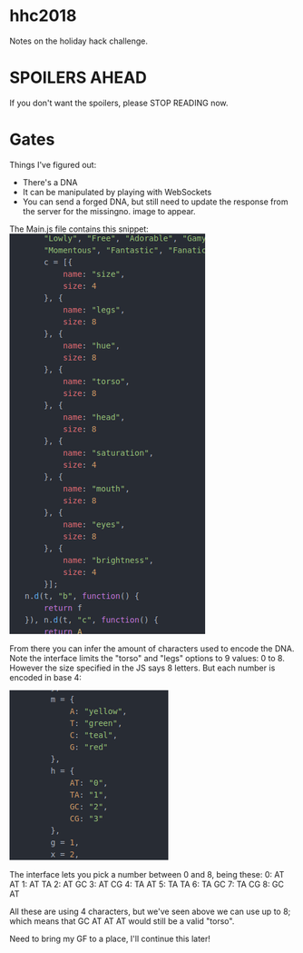 # hhc2018

Notes on the holiday hack challenge.

# SPOILERS AHEAD
If you don't want the spoilers, please STOP READING now.

# Gates
Things I've figured out:
- There's a DNA
- It can be manipulated by playing with WebSockets
- You can send a forged DNA, but still need to update the response from the server for the missingno. image to appear.


The Main.js file contains this snippet:
![Data lengths](docs/main001.png?raw=true "Data lengths")

From there you can infer the amount of characters used to encode the DNA. Note the interface limits the "torso" and "legs" options to 9 values: 0 to 8.
However the size specified in the JS says 8 letters. But each number is encoded in base 4:

![Number mapping](docs/main002.png?raw=true "Data mapping")

The interface lets you pick a number between 0 and 8, being these:
0: AT AT
1: AT TA
2: AT GC
3: AT CG
4: TA AT
5: TA TA
6: TA GC
7: TA CG
8: GC AT

All these are using 4 characters, but we've seen above we can use up to 8; which means that GC AT AT AT would still be a valid "torso".


Need to bring my GF to a place, I'll continue this later!
